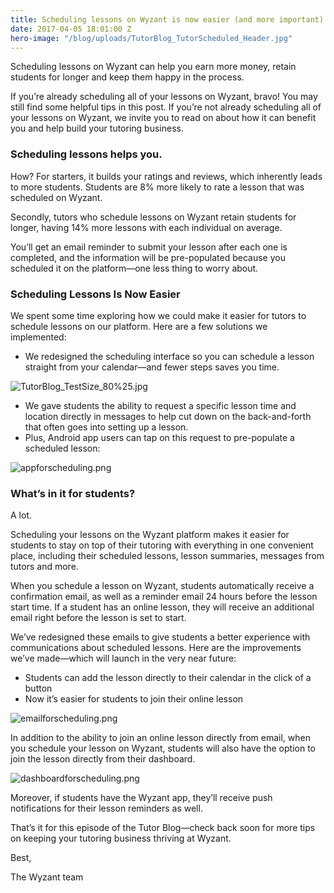 ```yaml
---
title: Scheduling lessons on Wyzant is now easier (and more important) than ever.
date: 2017-04-05 18:01:00 Z
hero-image: "/blog/uploads/TutorBlog_TutorScheduled_Header.jpg"
---
```


Scheduling lessons on Wyzant can help you earn more money, retain students for longer and keep them happy in the process. 

If you’re already scheduling all of your lessons on Wyzant, bravo! You may still find some helpful tips in this post. If you’re not already scheduling all of your lessons on Wyzant, we invite you to read on about how it can benefit you and help build your tutoring business.

### Scheduling lessons helps you.

How? For starters, it builds your ratings and reviews, which inherently leads to more students. Students are 8% more likely to rate a lesson that was scheduled on Wyzant.

Secondly, tutors who schedule lessons on Wyzant retain students for longer, having 14% more lessons with each individual on average.

You’ll get an email reminder to submit your lesson after each one is completed, and the information will be pre-populated because you scheduled it on the platform—one less thing to worry about.

### Scheduling Lessons Is Now Easier 
We spent some time exploring how we could make it easier for tutors to schedule lessons on our platform. Here are a few solutions we implemented:
* We redesigned the scheduling interface so you can schedule a lesson straight from your calendar—and fewer steps saves you time. 

![TutorBlog_TestSize_80%25.jpg](/blog/uploads/TutorBlog_TestSize_80%25.jpg)

* We gave students the ability to request a specific lesson time and location directly in messages to help cut down on the back-and-forth that often goes into setting up a lesson. 
* Plus, Android app users can tap on this request to pre-populate a scheduled lesson:

![appforscheduling.png](/blog/uploads/appforscheduling.png)

### What’s in it for students?
A lot. 

Scheduling your lessons on the Wyzant platform makes it easier for students to stay on top of their tutoring with everything in one convenient place, including their scheduled lessons, lesson summaries, messages from tutors and more.  

When you schedule a lesson on Wyzant, students automatically receive a confirmation email, as well as a reminder email 24 hours before the lesson start time. If a student has an online lesson, they will receive an additional email right before the lesson is set to start.

We’ve redesigned these emails to give students a better experience with communications about scheduled lessons. Here are the improvements we’ve made—which will launch in the very near future:
* Students can add the lesson directly to their calendar in the click of a button
* Now it’s easier for students to join their online lesson 

![emailforscheduling.png](/blog/uploads/emailforscheduling.png)

In addition to the ability to join an online lesson directly from email, when you schedule your lesson on Wyzant, students will also have the option to join the lesson directly from their dashboard.

![dashboardforscheduling.png](/blog/uploads/dashboardforscheduling.png)


Moreover, if students have the Wyzant app, they’ll receive push notifications for their lesson reminders as well. 

That’s it for this episode of the Tutor Blog—check back soon for more tips on keeping your tutoring business thriving at Wyzant.

Best,

The Wyzant team

